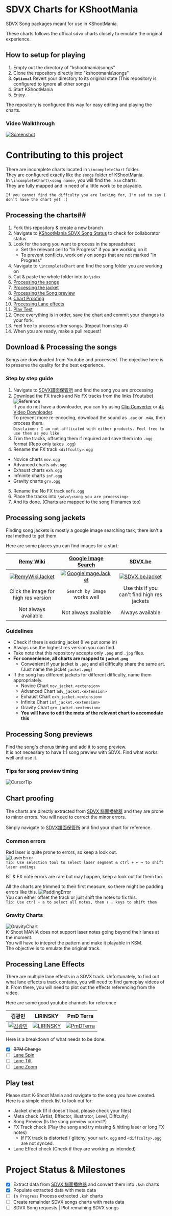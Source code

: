 # SDVX Charts for KShootMania #

SDVX Song packages meant for use in KShootMania. 

These charts follows the offical sdvx charts closely to emulate the original experience.

## How to setup for playing ##
1. Empty out the directory of "kshootmania\songs"
2. Clone the repository directly into "kshootmania\songs"
3. **`Optional`** Revert your directory to its original state (This repository is configured to ignore all other songs)
4. Start KShootMania
5. Enjoy.

The repository is configured this way for easy editing and playing the charts.

### Video Walkthrough ###
[![Screenshot](http://schinizer.github.io/kshootmaniasdvx/githubTutorials/VideoWalkthrough.png)](https://www.youtube.com/watch?v=3Sh1gX-e9JE)

# Contributing to this project #

There are incomplete charts located in `\incompleteChart` folder.  
They are configured exactly like the `songs` folder of KShootMania.  
In `\incompleteChart\<song name>`, you will find the `.ksm` charts.  
They are fully mapped and in need of a little work to be playable.  

`If you cannot find the diffculty you are looking for, I'm sad to say I don't have the chart yet :(`

## Processing the charts##
1. Fork this repository & create a new branch
2. Navigate to [KShootMania SDVX Song Status](https://docs.google.com/spreadsheets/d/1n0aO0TCHKOUCGxCDqg5vcdtosVNoQBc1Ty2WdSQHXtM) to check for collaborator status
3. Look for the song you want to process in the spreadsheet
    - Set the relevant cell to "In Progress" if you are working on it
    - To prevent conflicts, work only on songs that are not marked "In Progress"
4. Navigate to `\incompleteChart` and find the song folder you are working on
5. Cut & paste the whole folder into to `\sdvx`
6. [Processing the songs](https://github.com/Schinizer/kshootmaniasdvx#download--processing-the-songs)
7. [Processing the jacket](https://github.com/Schinizer/kshootmaniasdvx#processing-song-jackets)
8. [Processing the Song preview](https://github.com/Schinizer/kshootmaniasdvx#processing-song-previews)
9. [Chart Proofing](https://github.com/Schinizer/kshootmaniasdvx#chart-proofing)
10. [Processing Lane effects](https://github.com/Schinizer/kshootmaniasdvx#processing-lane-effects)
11. [Play Test](https://github.com/Schinizer/kshootmaniasdvx#play-test)
12. Once everything is in order, save the chart and commit your changes to your fork. 
13. Feel free to process other songs. (Repeat from step 4)
14. When you are ready, make a pull request!
 
## Download & Processing the songs ##
Songs are downloaded from Youtube and processed. The objective here is to preserve the quality for the best experience.

### Step by step guide ###
1. Navigate to [SDVX譜面保管所](http://www.sdvx.be/) and find the song you are processing
2. Download the FX tracks and No FX tracks from the links (Youtube)  
![Reference](http://schinizer.github.io/kshootmaniasdvx/githubTutorials/SongDownload.png)  
If you do not have a downloader, you can try using [Clip Converter](http://www.clipconverter.cc/) or [4k Video Downloader](https://www.4kdownload.com/products/product-videodownloader).  
To prevent more re-encoding, download the sound as `.aac` or `.m4a`, then process them.  
`Disclaimer: I am not afflicated with either products. Feel free to use them as you like`
3. Trim the tracks, offseting them if required and save them into `.ogg` format (Repo only takes `.ogg`)
4. Rename the FX track `<diffculty>.ogg`
  * Novice charts `nov.ogg`
  * Advanced charts `adv.ogg`
  * Exhaust charts `exh.ogg`
  * Infninite charts `inf.ogg`
  * Gravity charts `grv.ogg`
5. Rename the No FX track `nofx.ogg`
6. Place the tracks into `\sdvx\<song you are processing>`  
7. And its done. (Charts are mapped to the song filenames too)

## Processing song jackets ##
Finding song jackets is mostly a google image searching task, there isn't a real method to get them.  

Here are some places you can find images for a start:  

[Remy Wiki](https://remywiki.com/SOUND_VOLTEX_Information) | [Google Image Search](https://images.google.com/) | [SDVX.be](http://www.sdvx.be/)
:------------: | :-------------: | :-------------:
[![RemyWikiJacket](http://schinizer.github.io/kshootmaniasdvx/githubTutorials/RemyWikiJacket.png)](https://remywiki.com/SOUND_VOLTEX_Information) | [![GoogleImageJacket](http://schinizer.github.io/kshootmaniasdvx/githubTutorials/GoogleImageSearch.png)](https://images.google.com/) | [![SDVX.beJacket](http://schinizer.github.io/kshootmaniasdvx/githubTutorials/SdvxBe.png)](http://www.sdvx.be/)
Click the image for high res version | `Search by Image` works well | Use this if you can't find high res jackets  
Not always available | Not always available | Always available  

### Guidelines ###
  - Check if there is existing jacket (I've put some in)
  - Always use the highest res version you can find.  
  - Take note that this repository accepts only `.png` and `.jpg` files.
  - **For convenience, all charts are mapped to `jacket.png`**
    - Convenient if your jacket is `.png` and all difficulty share the same art. (Just name the jacket `jacket.png`)
  - If the song has different jackets for different difficulty, name them appropriately.
    - Novice Chart `nov_jacket.<extension>`
    - Advanced Chart `adv_jacket.<extension>`
    - Exhaust Chart `exh_jacket.<extension>`
    - Infinite Chart `inf_jacket.<extension>`
    - Gravity Chart `grv_jacket.<extension>`
    - **You will have to edit the meta of the relevant chart to accomodate this**

## Processing Song previews ##
Find the song's chorus timing and add it to song preview.  
It is not necessary to have 1:1 song preview with SDVX. Find what works well and use it.  

### Tips for song preview timing ###
![CursorTip](http://schinizer.github.io/kshootmaniasdvx/githubTutorials/Cursor.gif)

## Chart proofing ##
The charts are directly extracted from [SDVX 譜面播放器](http://sdvx-sheet.github.io/) and they are prone to minor errors. You will need to correct the minor errors.  

Simply navigate to [SDVX譜面保管所](http://www.sdvx.be/) and find your chart for reference.

### Common errors ###
Red laser is quite prone to errors, so keep a look out.  
![LaserError](http://schinizer.github.io/kshootmaniasdvx/githubTutorials/LaserError.png)  
`Tip: Use selection tool to select laser segment & ctrl + ← → to shift laser endings`  

BT & FX note errors are rare but may happen, keep a look out for them too.  

All the charts are trimmed to their first measure, so there might be padding errors like this.
![PaddingError](http://schinizer.github.io/kshootmaniasdvx/githubTutorials/PaddingError.png)  
You can either offset the track or just shift the notes to fix this.  
`Tip: Use ctrl + a to select all notes, then ↑ ↓ keys to shift them`  

### Gravity Charts ###
![GravityChart](http://schinizer.github.io/kshootmaniasdvx/githubTutorials/GravityChart.png)  
K-Shoot MANIA does not support laser notes going beyond their lanes at the moment.  
You will have to intepret the pattern and make it playable in KSM.  
The objective is to emulate the original track.  

## Processing Lane Effects ##
There are multiple lane effects in a SDVX track. Unfortunately, to find out what lane effects a track contains, you will need to find gameplay videos of it. From there, you will need to plot out the effects referencing from the video.

Here are some good youtube channels for reference  

김광민 | LIRINSKY | PmD Terra  
:----------: | :-----------: | :----------: 
[![김광민](https://yt3.ggpht.com/-EaeNq__geTk/AAAAAAAAAAI/AAAAAAAAAAA/smob9qOjfEc/s900-c-k-no/photo.jpg)](https://www.youtube.com/channel/UCbb00aZbCf5_WDMSxXYQSVQ) | [![LIRINSKY](https://yt3.ggpht.com/-G9CsF3hZSdM/AAAAAAAAAAI/AAAAAAAAAAA/amfTSRooj4I/s900-c-k-no/photo.jpg)](https://www.youtube.com/user/lirinsky) | [![PmDTerra](https://yt3.ggpht.com/-Te8JewC4tVw/AAAAAAAAAAI/AAAAAAAAAAA/EXotiRWc7xw/s900-c-k-no/photo.jpg)](https://www.youtube.com/channel/UCh1i3ODEGeslRpIL50v7JtA)  

Here is a breakdown of what needs to be done:  
- [x] ~~BPM Change~~
- [ ] [Lane Spin](http://gfycat.com/RepentantFortunateItaliangreyhound)
- [ ] [Lane Tilt](http://gfycat.com/WellmadeExhaustedCarp)
- [ ] [Lane Zoom](http://gfycat.com/CircularBountifulBarasinga)

## Play test ##
Please start K-Shoot Mania and navigate to the song you have created.  
Here is a simple check list to look out for:  
- Jacket check (If it doesn't load, please check your files)
- Meta check (Artist, Effector, illustrator, Level, Diffculty)
- Song Preview (Is the song preview correct?)
- FX Track check (Play the song and try missing & hitting laser or long FX notes)
  - If FX track is distorted / glitchy, your `nofx.ogg` and `<diffculty>.ogg` are not synced.
- Lane Effect check (Check if they are working as intended)

# Project Status & Milestones #
- [x] Extract data from [SDVX 譜面播放器](http://sdvx-sheet.github.io/) and convert them into `.ksh` charts
- [x] Populate extracted data with meta data
- [ ] `In Progress` Process extracted `.ksh` charts
- [ ] Create remainder SDVX songs charts with meta data
- [ ] SDVX Song requests | Plot remaining SDVX songs
